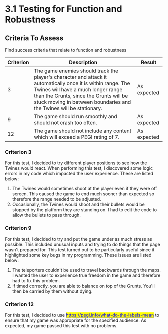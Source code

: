 # 3.1 Testing for Function and Robustness

## Criteria To Assess

Find success criteria that relate to function and robustness

| Criterion | Description                                                                                                                                                                                                                                                        | Result      |
| --------- | ------------------------------------------------------------------------------------------------------------------------------------------------------------------------------------------------------------------------------------------------------------------ | ----------- |
| 3         | The game enemies should track the player's character and attack it automatically once it is within range. The Twines will have a much longer range than the Grunts, since the Grunts will be stuck moving in between boundaries and the Twines will be stationary. | As expected |
| 9         | The game should run smoothly and should not crash too often.                                                                                                                                                                                                       | As expected |
| 12        | The game should not include any content which will exceed a PEGI rating of 7.                                                                                                                                                                                      | As expected |

### Criterion 3

For this test, I decided to try different player positions to see how the Twines would react. When performing this test, I discovered some logic errors in my code which impacted the user experience. These are listed below:

1. The Twines would sometimes shoot at the player even if they were off screen. This caused the game to end much sooner than expected so therefore the range needed to be adjusted.
2. Occasionally, the Twines would shoot and their bullets would be stopped by the platform they are standing on. I had to edit the code to allow the bullets to pass through.



### Criterion 9

For this test, I decided to try and put the game under as much stress as possible. This included unusual inputs and trying to do things that the page wasn't prepared for. This test turned out to be particularly useful since it highlighted some key bugs in my programming. These issues are listed below:

1. The teleporters couldn't be used to travel backwards through the maps. I wanted the user to experience true freedom in the game and therefore had to fix this problem.
2. If timed correctly, you are able to balance on top of the Grunts. You'll then be carried by them without dying.



### Criterion 12

For this test, I decided to use [<mark style="color:blue;">https://pegi.info/what-do-the-labels-mean</mark>](https://pegi.info/what-do-the-labels-mean) to ensure that my game was appropriate for the specified audience. As expected, my game passed this test with no problems.
